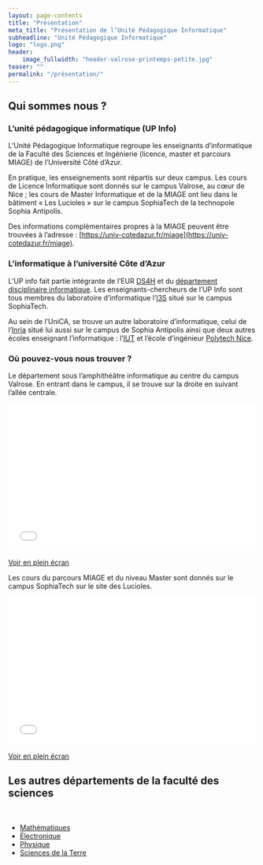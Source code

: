 ```yaml
---
layout: page-contents
title: "Présentation"
meta_title: "Présentation de l’Unité Pédagogique Informatique"
subheadline: "Unité Pédagogique Informatique"
logo: "logo.png"
header:
    image_fullwidth: "header-valrose-printemps-petite.jpg"
teaser: ""
permalink: "/présentation/"
---
```


## Qui sommes nous ? ##

### L’unité pédagogique informatique (UP Info) ###

L’Unité Pédagogique Informatique regroupe les enseignants
d’informatique de la Faculté des Sciences et Ingénierie (licence,
master et parcours MIAGE) de l’Université Côté d’Azur.

En pratique, les enseignements sont répartis sur deux campus. Les
cours de Licence Informatique sont donnés sur le campus Valrose, au
cœur de Nice ; les cours de Master Informatique et de la MIAGE ont
lieu dans le bâtiment « Les Lucioles » sur le campus SophiaTech de la
technopole Sophia Antipolis.

Des informations complémentaires propres à la MIAGE peuvent être
trouvées à l’adresse :
[https://univ-cotedazur.fr/miage](https://univ-cotedazur.fr/miage).


### L’informatique à l’université Côte d’Azur  ###


L’UP info fait partie intégrante de l’EUR
[DS4H](https://ds4h.univ-cotedazur.fr/) et du [département
disciplinaire informatique](https://ddi.univ-cotedazur.fr/). Les
enseignants-chercheurs de l’UP Info sont tous membres du laboratoire
d’informatique l’[I3S](https://www.i3s.unice.fr) situé sur le campus
SophiaTech.

Au sein de l’UniCA, se trouve un autre laboratoire d’informatique, celui
de
l’[Inria](https://www.inria.fr/fr/centre-inria-universite-cote-azur)
situé lui aussi sur le campus de Sophia Antipolis ainsi que deux
autres écoles enseignant l’informatique :
l’[IUT](https://iut.univ-cotedazur.fr/departements-et-formations/informatique)
et l’école d’ingénieur [Polytech
Nice](https://polytech.univ-cotedazur.fr/).



### Où pouvez-vous nous trouver ? ###

Le département sous l’amphithéâtre informatique au centre du campus
Valrose. En entrant dans le campus, il se trouve sur la droite en
suivant l’allée centrale.


<iframe width="100%" height="300px" frameborder="0" allowfullscreen allow="geolocation" src="//umap.openstreetmap.fr/fr/map/up-info-uca_931349?scaleControl=false&miniMap=false&scrollWheelZoom=true&zoomControl=true&allowEdit=false&moreControl=true&searchControl=null&tilelayersControl=null&embedControl=null&datalayersControl=null&onLoadPanel=undefined&captionBar=false&captionMenus=true"></iframe><p><a href="//umap.openstreetmap.fr/fr/map/up-info-uca_931349">Voir en plein écran</a></p>


Les cours du parcours MIAGE et du niveau Master sont donnés sur le
campus SophiaTech sur le site des Lucioles.

<iframe width="100%" height="300px" frameborder="0" allowfullscreen allow="geolocation" src="//umap.openstreetmap.fr/fr/map/up-info-sophatech_931416?scaleControl=false&miniMap=false&scrollWheelZoom=true&zoomControl=true&allowEdit=false&moreControl=true&searchControl=null&tilelayersControl=null&embedControl=null&datalayersControl=null&onLoadPanel=undefined&captionBar=false&captionMenus=true"></iframe><p><a href="//umap.openstreetmap.fr/fr/map/up-info-sophatech_931416">Voir en plein écran</a></p>




## Les autres départements de la faculté des sciences

<br/>

- [Mathématiques](https://math.univ-cotedazur.fr/)
- [Électronique](http://www.unice.fr/elec/)
- [Physique](http://physique.unice.fr/)
- [Sciences de la Terre](https://geoazur.oca.eu/fr/departement-sciences-de-la-terre)
